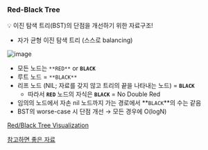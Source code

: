 ### Red-Black Tree

<aside>
💡 이진 탐색 트리(BST)의 단점을 개선하기 위한 자료구조!

+ 자가 균형 이진 탐색 트리 (스스로 balancing)

</aside>

![image](https://user-images.githubusercontent.com/68195241/236626074-6322c6f7-f7d9-4948-a549-4e666c59a989.png)

- 모든 노드는 `**RED**` or **`BLACK`**
- 루트 노드 = `**BLACK**`
- 리프 노드 (NIL; 자료를 갖지 않고 트리의 끝을 나타내는 노드) = **`BLACK`**
    - 따라서 **`RED`** 노드의 자식은 **`BLACK`** = No Double Red
- 임의의 노드에서 자손 nil 노드까지 가는 경로에서 **`BLACK`**의 수는 같음
- BST의 worse-case 시 단점 개선 → 모든 경우에 O(logN)

[Red/Black Tree Visualization](https://www.cs.usfca.edu/~galles/visualization/RedBlack.html)

[참고하면 좋은 자료](https://code-lab1.tistory.com/62?category=1213002)